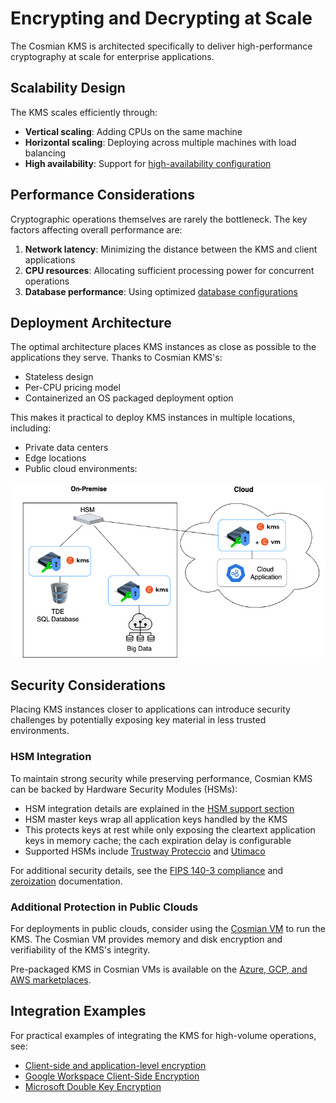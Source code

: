 # Encrypting and Decrypting at Scale

The Cosmian KMS is architected specifically to deliver high-performance cryptography at scale for enterprise
applications.

## Scalability Design

The KMS scales efficiently through:

- **Vertical scaling**: Adding CPUs on the same machine
- **Horizontal scaling**: Deploying across multiple machines with load balancing
- **High availability**: Support for [high-availability configuration](./installation/high_availability_mode.md)

## Performance Considerations

Cryptographic operations themselves are rarely the bottleneck. The key factors affecting overall performance are:

1. **Network latency**: Minimizing the distance between the KMS and client applications
2. **CPU resources**: Allocating sufficient processing power for concurrent operations
3. **Database performance**: Using optimized [database configurations](./database.md)

## Deployment Architecture

The optimal architecture places KMS instances as close as possible to the applications they serve. Thanks to Cosmian
KMS's:

- Stateless design
- Per-CPU pricing model
- Containerized an OS packaged deployment option

This makes it practical to deploy KMS instances in multiple locations, including:

- Private data centers
- Edge locations
- Public cloud environments:

![architecture](./drawings/encrypting_at_scale.png)

## Security Considerations

Placing KMS instances closer to applications can introduce security challenges by potentially exposing key material in
less trusted environments.

### HSM Integration

To maintain strong security while preserving performance, Cosmian KMS can be backed by Hardware Security Modules (HSMs):

- HSM integration details are explained in the [HSM support section](./hsms/index.md)
- HSM master keys wrap all application keys handled by the KMS
- This protects keys at rest while only exposing the cleartext application keys in memory cache; the cach expiration
  delay is configurable
- Supported HSMs include [Trustway Proteccio](./hsms/proteccio.md) and [Utimaco](./hsms/utimaco.md)

For additional security details, see the [FIPS 140-3 compliance](./fips.md) and [zeroization](./zeroization.md)
documentation.

### Additional Protection in Public Clouds

For deployments in public clouds, consider using the [Cosmian VM](https://cosmian.com/marketplaces/) to run the KMS.
The Cosmian VM provides memory and disk encryption and verifiability of the KMS's integrity.

Pre-packaged KMS in Cosmian VMs is available on
the [Azure, GCP, and AWS marketplaces](https://cosmian.com/marketplaces/).

## Integration Examples

For practical examples of integrating the KMS for high-volume operations, see:

- [Client-side and application-level encryption](./client_side_and_application_level_encryption.md)
- [Google Workspace Client-Side Encryption](./google_cse/index.md)
- [Microsoft Double Key Encryption](./ms_dke/index.md)